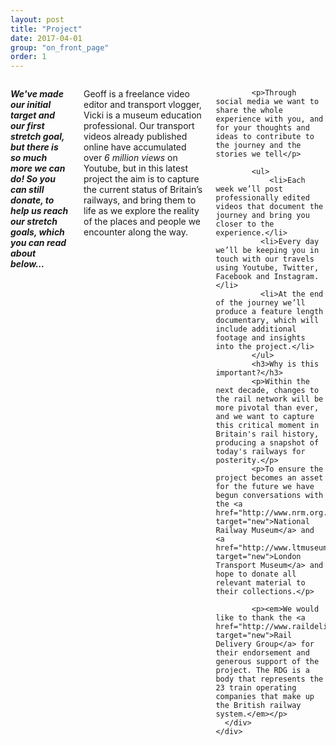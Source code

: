 ```yaml
---
layout: post
title: "Project"
date: 2017-04-01
group: "on_front_page"
order: 1
---
```


<a name="project"></a>
<div class="bgbox bridgebg lead">
	<div class="row">
		<div class="columns">
			<p><strong><em>We've made our initial target and our first stretch goal, but there is so much more we can do! So you can still  donate, to help us reach our stretch goals, which you can read about below...</em></strong></p>
			<p>Geoff is a freelance video editor and transport vlogger, Vicki is a museum education professional. Our transport videos already published online have accumulated over <em>6 million views </em>on Youtube, but in this latest project the aim is to capture the current status of Britain’s railways, and bring them to life as we explore the reality of the places and people we encounter along the way.</p>

			<p>Through social media we want to share the whole experience with you, and for your thoughts and ideas to contribute to the journey and the stories we tell</p>

			<ul>
				<li>Each week we’ll post professionally edited videos that document the journey and bring you closer to the experience.</li>
			  <li>Every day we’ll be keeping you in touch with our travels using Youtube, Twitter, Facebook and Instagram.</li>
			  <li>At the end of the journey we’ll produce a feature length documentary, which will include additional footage and insights into the project.</li>
		    </ul>
			<h3>Why is this important?</h3>
			<p>Within the next decade, changes to the rail network will be more pivotal than ever, and we want to capture this critical moment in Britain's rail history, producing a snapshot of today's railways for posterity.</p>
			<p>To ensure the project becomes an asset for the future we have begun conversations with the <a href="http://www.nrm.org.uk/" target="new">National Railway Museum</a> and <a href="http://www.ltmuseum.co.uk/" target="new">London Transport Museum</a> and hope to donate all relevant material to their collections.</p>

			<p><em>We would like to thank the <a href="http://www.raildeliverygroup.com/" target="new">Rail Delivery Group</a> for their endorsement and generous support of the project. The RDG is a body that represents the 23 train operating companies that make up the British railway system.</em></p>
	  </div>
	</div>
</div>
